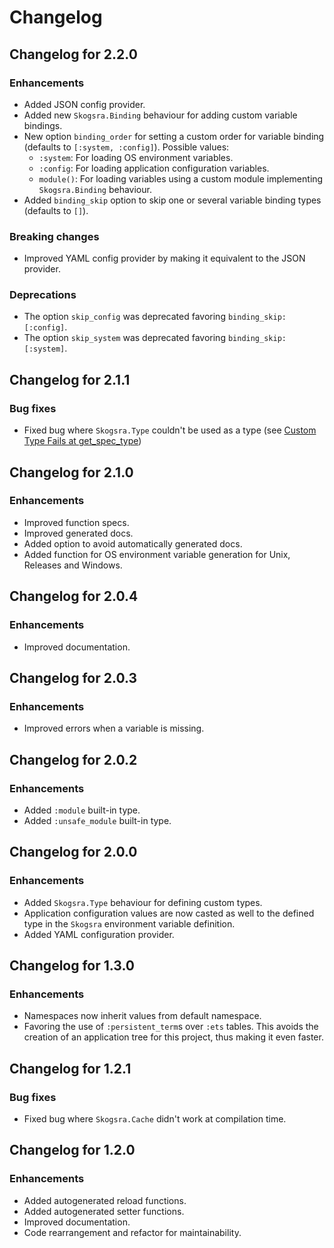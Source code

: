 # Changelog

## Changelog for 2.2.0

### Enhancements

  * Added JSON config provider.
  * Added new `Skogsra.Binding` behaviour for adding custom variable bindings.
  * New option `binding_order` for setting a custom order for variable binding
    (defaults to `[:system, :config]`). Possible values:
    + `:system`: For loading OS environment variables.
    + `:config`: For loading application configuration variables.
    + `module()`: For loading variables using a custom module implementing
      `Skogsra.Binding` behaviour.
  * Added `binding_skip` option to skip one or several variable binding types
    (defaults to `[]`).

### Breaking changes

  * Improved YAML config provider by making it equivalent to the JSON provider.

### Deprecations

  * The option `skip_config` was deprecated favoring `binding_skip: [:config]`.
  * The option `skip_system` was deprecated favoring `binding_skip: [:system]`.

## Changelog for 2.1.1

### Bug fixes

  * Fixed bug where `Skogsra.Type` couldn't be used as a type (see [Custom Type Fails at get_spec_type](https://github.com/gmtprime/skogsra/issues/4))

## Changelog for 2.1.0

### Enhancements

  * Improved function specs.
  * Improved generated docs.
  * Added option to avoid automatically generated docs.
  * Added function for OS environment variable generation for Unix, Releases
    and Windows.

## Changelog for 2.0.4

### Enhancements

  * Improved documentation.

## Changelog for 2.0.3

### Enhancements

  * Improved errors when a variable is missing.

## Changelog for 2.0.2

### Enhancements

  * Added `:module` built-in type.
  * Added `:unsafe_module` built-in type.

## Changelog for 2.0.0

### Enhancements

  * Added `Skogsra.Type` behaviour for defining custom types.
  * Application configuration values are now casted as well to the defined
    type in the `Skogsra` environment variable definition.
  * Added YAML configuration provider.

## Changelog for 1.3.0

### Enhancements

  * Namespaces now inherit values from default namespace.
  * Favoring the use of `:persistent_term`s over `:ets` tables. This avoids the
    creation of an application tree for this project, thus making it even
    faster.

## Changelog for 1.2.1

### Bug fixes

  * Fixed bug where `Skogsra.Cache` didn't work at compilation time.

## Changelog for 1.2.0

### Enhancements

  * Added autogenerated reload functions.
  * Added autogenerated setter functions.
  * Improved documentation.
  * Code rearrangement and refactor for maintainability.
